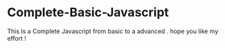 # Complete-Basic-Javascript


This Is a Complete Javascript from basic to a advanced . hope you like my effort !
